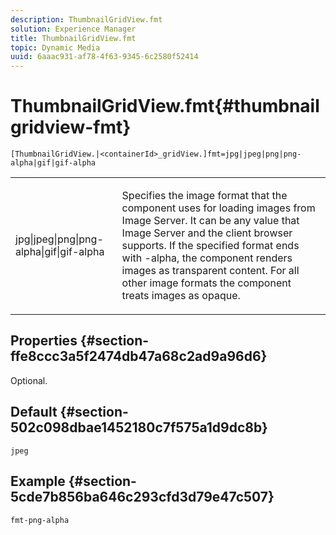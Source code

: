```yaml
---
description: ThumbnailGridView.fmt
solution: Experience Manager
title: ThumbnailGridView.fmt
topic: Dynamic Media
uuid: 6aaac931-af78-4f63-9345-6c2580f52414
---
```


# ThumbnailGridView.fmt{#thumbnailgridview-fmt}

 `[ThumbnailGridView.|<containerId>_gridView.]fmt=jpg|jpeg|png|png-alpha|gif|gif-alpha`

<table id="table_4620F51BD77149FDB68F1FBECC443801"> 
 <tbody> 
  <tr> 
   <td> <p> <span class="codeph"> jpg|jpeg|png|png-alpha|gif|gif-alpha</span> </p> </td> 
   <td> <p>Specifies the image format that the component uses for loading images from Image Server. It can be any value that Image Server and the client browser supports. If the specified format ends with <span class="codeph"> -alpha</span>, the component renders images as transparent content. For all other image formats the component treats images as opaque. </p> </td> 
  </tr> 
 </tbody> 
</table>

## Properties {#section-ffe8ccc3a5f2474db47a68c2ad9a96d6}

Optional.

## Default {#section-502c098dbae1452180c7f575a1d9dc8b}

`jpeg`

## Example {#section-5cde7b856ba646c293cfd3d79e47c507}

`fmt-png-alpha` 
